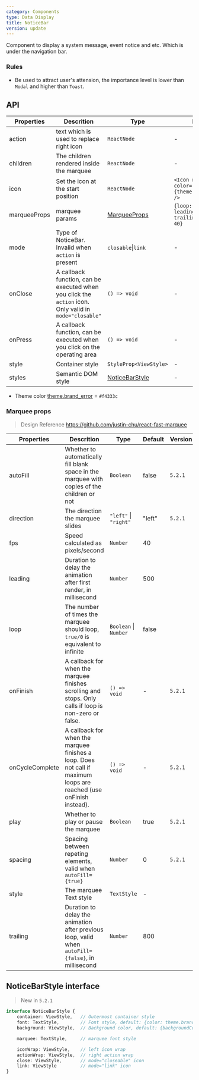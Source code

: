 ```yaml
---
category: Components
type: Data Display
title: NoticeBar
version: update
---
```


Component to display a system message, event notice and etc. Which is under the navigation bar.

### Rules

- Be used to attract user's attension, the importance level is lower than `Modal` and higher than `Toast`.

## API

| Properties | Descrition | Type | Default | Version |
|------------|------------|------|---------|---------|
| action | text which is used to replace right icon | `ReactNode` | - | |
| children | The children rendered inside the marquee | `ReactNode` | - | |
| icon | Set the icon at the start position | `ReactNode` | `<Icon name="sound" color={theme.brand_error} />`| |
| marqueeProps | marquee params | [MarqueeProps](#marquee-props) | `{loop: false, leading: 500, trailing: 800, fps: 40}`  | |
| mode | Type of NoticeBar. Invalid when `action` is present | `closable`\|`link` | - | |
| onClose | A callback function, can be executed when you click the `action` icon. Only valid in `mode="closable"` | `() => void` | - | `5.2.1` |
| onPress | A callback function, can be executed when you click on the operating area | `() => void` | - | |
| style  | Container style | `StyleProp<ViewStyle>` | - | |
| styles | Semantic DOM style | [NoticeBarStyle](#noticebarstyle-interface) | - | |

- Theme color [theme.brand_error](https://github.com/ant-design/ant-design-mobile-rn/blob/master/components/style/themes/default.tsx#L35) = `#f4333c`

### Marquee props

> Design Reference https://github.com/justin-chu/react-fast-marquee

| Properties | Descrition | Type | Default | Version |
|------------|------------|------|---------|---------|
| autoFill | Whether to automatically fill blank space in the marquee with copies of the children or not | `Boolean` | false | `5.2.1` |
| direction | The direction the marquee slides | `"left"` \| `"right"` | "left" | `5.2.1` |
| fps | Speed calculated as pixels/second | `Number` |  40  | |
| leading | Duration to delay the animation after first render, in millisecond | `Number` | 500 | |
| loop | The number of times the marquee should loop, `true/0` is equivalent to infinite |  `Boolean` \| `Number` | false | |
| onFinish | A callback for when the marquee finishes scrolling and stops. Only calls if loop is non-zero or false. | `() => void` | - | `5.2.1` |
| onCycleComplete | A callback for when the marquee finishes a loop. Does not call if maximum loops are reached (use onFinish instead). | `() => void` | - | `5.2.1` |
| play | Whether to play or pause the marquee | `Boolean` | true | `5.2.1` |
| spacing | Spacing between repeting elements, valid when `autoFill={true}` | `Number` | 0 | `5.2.1` |
| style | The marquee Text style | `TextStyle` | - | |
| trailing | Duration to delay the animation after previous loop, valid when `autoFill={false}`, in millisecond | `Number` | 800 | |

## NoticeBarStyle interface

> New in `5.2.1`

```ts
interface NoticeBarStyle {
    container: ViewStyle,   // Outermost container style
    font: TextStyle,        // Font style, default: {color: theme.brand_error}
    background: ViewStyle,  // Background color, default: {backgroundColor: #fffada}

    marquee: TextStyle,     // marquee font style

    iconWrap: ViewStyle,    // left icon wrap
    actionWrap: ViewStyle,  // right action wrap
    close: ViewStyle,       // mode="closeable" icon
    link: ViewStyle         // mode="link" icon
}
```